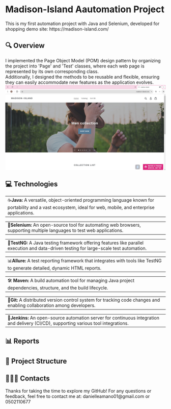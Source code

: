 <!DOCTYPE html>
<html lang="en">
<head>
    <meta charset="UTF-8">
    <meta name="viewport" content="width=device-width, initial-scale=1.0">
    <title>Madison-Island Aautomation Project</title>
    <style>
        .center-image {
            display: block;
            margin-left: auto;
            margin-right: auto;
        }
    </style>
</head>
<body>
<h1> Madison-Island Aautomation Project</h1>
This is my first automation project with Java and Selenium, developed for shopping demo site: https://madison-island.com/ <br>
<!--Further details can be found on the following website: __  -->

<h2> 🔍 Overview </h2>
I implemented the Page Object Model (POM) design pattern by organizing the project into 'Page' and 'Test' classes, where each web page is represented by its own corresponding class. <br>
Additionally, I designed the methods to be reusable and flexible, ensuring they can easily accommodate new features as the application evolves. <br>
<img src="images/website-general.jpeg" alt="A beautiful scenery" class="center-image" width="750" >

<h2>💻 Technologies </h2>
<table><tr><td>☕<b>Java:</b> A versatile, object-oriented programming language known for portability and a vast ecosystem, ideal for web, mobile, and enterprise applications.<br></td></tr></table>
<table><tr><td>💽<b>Selenium:</b> An open-source tool for automating web browsers, supporting multiple languages to test web applications.<br></td></tr></table>
<table><tr><td>🧰<b>TestNG:</b> A Java testing framework offering features like parallel execution and data-driven testing for large-scale test automation.<br></td></tr></table>
<table><tr><td>📊<b>Allure:</b> A test reporting framework that integrates with tools like TestNG to generate detailed, dynamic HTML reports.<br></td></tr></table>
<table><tr><td>🛠️ <b>Maven:</b> A build automation tool for managing Java project dependencies, structure, and the build lifecycle.<br></td></tr></table>
<table><tr><td>🌳<b>Git:</b> A distributed version control system for tracking code changes and enabling collaboration among developers.<br></td></tr></table>
<table><tr><td>🤖<b>Jenkins:</b> An open-source automation server for continuous integration and delivery (CI/CD), supporting various tool integrations.<br></td></tr></table>

<h2>📊 Reports </h2>

<!-- <h2>📖 User Guide </h2>
Please review this file: https://docs.google.com/document/d/1krdPGVB7Q1rza0lzCrx5gbg1yLOrP-CuVnI-RYg-5f0/edit?usp=sharing
 -->

<h2>📂 Project Structure</h2> 

<h2>👩🏽‍🦱 Contacts </h2>
Thanks for taking the time to explore my GitHub!
For any questions or feedback, feel free to contact me at: danielleamano01@gmail.com or 0502110677
</body>
